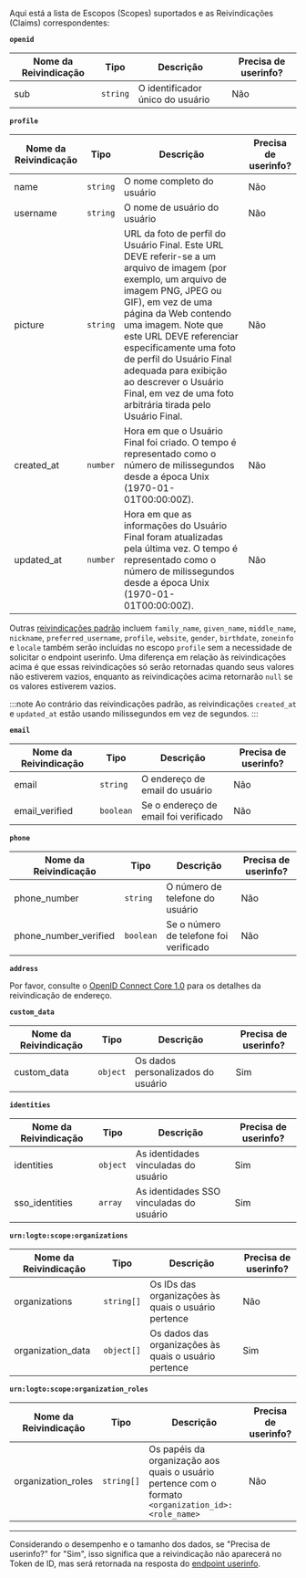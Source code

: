 Aqui está a lista de Escopos (Scopes) suportados e as Reivindicações (Claims) correspondentes:

**`openid`**

| Nome da Reivindicação | Tipo     | Descrição                        | Precisa de userinfo? |
| --------------------- | -------- | -------------------------------- | -------------------- |
| sub                   | `string` | O identificador único do usuário | Não                  |

**`profile`**

| Nome da Reivindicação | Tipo     | Descrição                                                                                                                                                                                                                                                                                                                                                                                           | Precisa de userinfo? |
| --------------------- | -------- | --------------------------------------------------------------------------------------------------------------------------------------------------------------------------------------------------------------------------------------------------------------------------------------------------------------------------------------------------------------------------------------------------- | -------------------- |
| name                  | `string` | O nome completo do usuário                                                                                                                                                                                                                                                                                                                                                                          | Não                  |
| username              | `string` | O nome de usuário do usuário                                                                                                                                                                                                                                                                                                                                                                        | Não                  |
| picture               | `string` | URL da foto de perfil do Usuário Final. Este URL DEVE referir-se a um arquivo de imagem (por exemplo, um arquivo de imagem PNG, JPEG ou GIF), em vez de uma página da Web contendo uma imagem. Note que este URL DEVE referenciar especificamente uma foto de perfil do Usuário Final adequada para exibição ao descrever o Usuário Final, em vez de uma foto arbitrária tirada pelo Usuário Final. | Não                  |
| created_at            | `number` | Hora em que o Usuário Final foi criado. O tempo é representado como o número de milissegundos desde a época Unix (1970-01-01T00:00:00Z).                                                                                                                                                                                                                                                            | Não                  |
| updated_at            | `number` | Hora em que as informações do Usuário Final foram atualizadas pela última vez. O tempo é representado como o número de milissegundos desde a época Unix (1970-01-01T00:00:00Z).                                                                                                                                                                                                                     | Não                  |

Outras [reivindicações padrão](https://openid.net/specs/openid-connect-core-1_0.html#StandardClaims) incluem `family_name`, `given_name`, `middle_name`, `nickname`, `preferred_username`, `profile`, `website`, `gender`, `birthdate`, `zoneinfo` e `locale` também serão incluídas no escopo `profile` sem a necessidade de solicitar o endpoint userinfo. Uma diferença em relação às reivindicações acima é que essas reivindicações só serão retornadas quando seus valores não estiverem vazios, enquanto as reivindicações acima retornarão `null` se os valores estiverem vazios.

:::note
Ao contrário das reivindicações padrão, as reivindicações `created_at` e `updated_at` estão usando milissegundos em vez de segundos.
:::

**`email`**

| Nome da Reivindicação | Tipo      | Descrição                             | Precisa de userinfo? |
| --------------------- | --------- | ------------------------------------- | -------------------- |
| email                 | `string`  | O endereço de email do usuário        | Não                  |
| email_verified        | `boolean` | Se o endereço de email foi verificado | Não                  |

**`phone`**

| Nome da Reivindicação | Tipo      | Descrição                              | Precisa de userinfo? |
| --------------------- | --------- | -------------------------------------- | -------------------- |
| phone_number          | `string`  | O número de telefone do usuário        | Não                  |
| phone_number_verified | `boolean` | Se o número de telefone foi verificado | Não                  |

**`address`**

Por favor, consulte o [OpenID Connect Core 1.0](https://openid.net/specs/openid-connect-core-1_0.html#AddressClaim) para os detalhes da reivindicação de endereço.

**`custom_data`**

| Nome da Reivindicação | Tipo     | Descrição                          | Precisa de userinfo? |
| --------------------- | -------- | ---------------------------------- | -------------------- |
| custom_data           | `object` | Os dados personalizados do usuário | Sim                  |

**`identities`**

| Nome da Reivindicação | Tipo     | Descrição                                | Precisa de userinfo? |
| --------------------- | -------- | ---------------------------------------- | -------------------- |
| identities            | `object` | As identidades vinculadas do usuário     | Sim                  |
| sso_identities        | `array`  | As identidades SSO vinculadas do usuário | Sim                  |

**`urn:logto:scope:organizations`**

| Nome da Reivindicação | Tipo       | Descrição                                             | Precisa de userinfo? |
| --------------------- | ---------- | ----------------------------------------------------- | -------------------- |
| organizations         | `string[]` | Os IDs das organizações às quais o usuário pertence   | Não                  |
| organization_data     | `object[]` | Os dados das organizações às quais o usuário pertence | Sim                  |

**`urn:logto:scope:organization_roles`**

| Nome da Reivindicação | Tipo       | Descrição                                                                                           | Precisa de userinfo? |
| --------------------- | ---------- | --------------------------------------------------------------------------------------------------- | -------------------- |
| organization_roles    | `string[]` | Os papéis da organização aos quais o usuário pertence com o formato `<organization_id>:<role_name>` | Não                  |

---

Considerando o desempenho e o tamanho dos dados, se "Precisa de userinfo?" for "Sim", isso significa que a reivindicação não aparecerá no Token de ID, mas será retornada na resposta do [endpoint userinfo](https://openid.net/specs/openid-connect-core-1_0.html#UserInfo).
